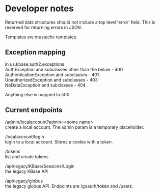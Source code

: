 Developer notes
===============

Returned data structures should not include a top level 'error' field. This is
reserved for returning errors in JSON.

Templates are mustache templates.

Exception mapping
-----------------

in us.kbase.auth2.exceptions  
AuthException and subclasses other than the below - 400  
AuthenticationException and subclasses - 401  
UnauthorizedException and subclasses - 403  
NoDataException and subclasses - 404  

Anything else is mapped to 500.

Current endpoints
-----------------

/admin/localaccount?admin=&lt;some name&gt;  
create a local account. The admin param is a temporary placeholder.

/localaccount/login  
login to a local account. Stores a cookie with a token.

/tokens  
list and create tokens

/api/legacy/KBase/Sessions/Login  
the legacy KBase API

/api/legacy/globus  
the legacy globus API. Endpoints are /goauth/token and /users.




